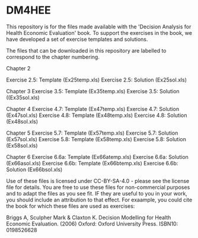 # DM4HEE
This repository is for the files made available with the 'Decision Analysis for Health Economic Evaluation' book.  To support the exercises in the book, we have developed a set of exercise templates and solutions. 

The files that can be downloaded in this repository are labelled to correspond to the chapter numbering.

Chapter 2

Exercise 2.5: Template (Ex25temp.xls)
Exercise 2.5: Solution (Ex25sol.xls)

Chapter 3
Exercise 3.5: Template (Ex35temp.xls)
Exercise 3.5: Solution ((Ex35sol.xls)

Chapter 4
Exercise 4.7: Template (Ex47temp.xls)
Exercise 4.7: Solution (Ex47sol.xls)
Exercise 4.8: Template (Ex48temp.xls)
Exercise 4.8: Solution (Ex48sol.xls)

Chapter 5
Exercise 5.7: Template (Ex57temp.xls)
Exercise 5.7: Solution (Ex57sol.xls)
Exercise 5.8: Template (Ex58temp.xls)
Exercise 5.8: Solution (Ex58sol.xls)

Chapter 6
Exercise 6.6a: Template (Ex66atemp.xls)
Exercise 6.6a: Solution (Ex66asol.xls)
Exercise 6.6b: Template (Ex66btemp.xls)
Exercise 6.6b: Solution (Ex66bsol.xls)


Use of these files is licensed under CC-BY-SA-4.0 - please see the license file for details.  You are free to use these files for non-commercial purposes and to adapt the files as you see fit.  IF they are useful to you in your work, you should include an attribution to that effect.  For exaample, you could cite the book for which these files are used as exercises:

Briggs A, Sculpher Mark & Claxton K. Decision Modelling for Health Economic Evaluation.  (2006) Oxford: Oxford University Press.  ISBN10: 0198526628
